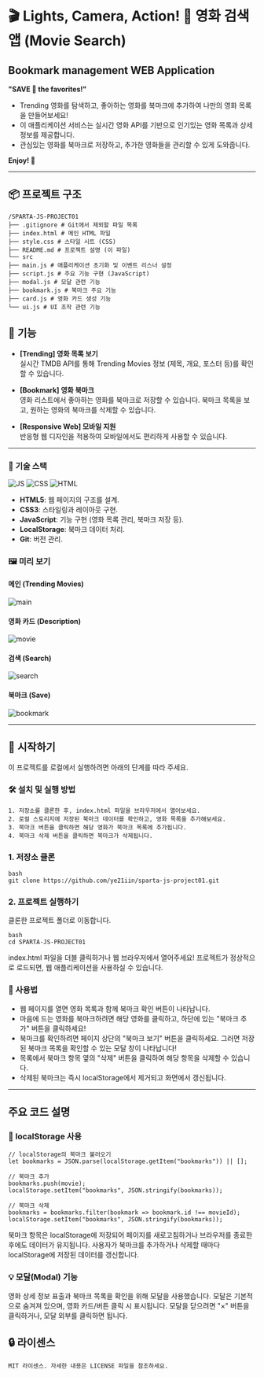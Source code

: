 # 🎬 Lights, Camera, Action! 🍿 영화 검색 앱 (Movie Search)

## Bookmark management WEB Application

**"SAVE 💛 the favorites!"**

- Trending 영화를 탐색하고, 좋아하는 영화를 북마크에 추가하여 나만의 영화 목록을 만들어보세요!
- 이 애플리케이션 서비스는 실시간 영화 API를 기반으로 인기있는 영화 목록과 상세 정보를 제공합니다.
- 관심있는 영화를 북마크로 저장하고, 추가한 영화들을 관리할 수 있게 도와줍니다.

**Enjoy! 💛**

---

## 📦 프로젝트 구조

```
/SPARTA-JS-PROJECT01
├── .gitignore # Git에서 제외할 파일 목록
├── index.html # 메인 HTML 파일
├── style.css # 스타일 시트 (CSS)
├── README.md # 프로젝트 설명 (이 파일)
└── src
├── main.js # 애플리케이션 초기화 및 이벤트 리스너 설정
├── script.js # 주요 기능 구현 (JavaScript)
├── modal.js # 모달 관련 기능
├── bookmark.js # 북마크 주요 기능
├── card.js # 영화 카드 생성 기능
└── ui.js # UI 조작 관련 기능
```

## 📝 기능

- **[Trending] 영화 목록 보기**  
  실시간 TMDB API를 통해 Trending Movies 정보 (제목, 개요, 포스터 등)를 확인할 수 있습니다.

- **[Bookmark] 영화 북마크**  
  영화 리스트에서 좋아하는 영화를 북마크로 저장할 수 있습니다. 북마크 목록을 보고, 원하는 영화의 북마크를 삭제할 수 있습니다.

- **[Responsive Web] 모바일 지원**  
  반응형 웹 디자인을 적용하여 모바일에서도 편리하게 사용할 수 있습니다.

---

### 📑 기술 스택

![JS](https://img.shields.io/badge/JavaScript-F7DF1E?style=for-the-badge&logo=JavaScript&logoColor=white)
![CSS](https://img.shields.io/badge/CSS3-1572B6?style=for-the-badge&logo=css3&logoColor=white)
![HTML](https://img.shields.io/badge/HTML5-E34F26?style=for-the-badge&logo=html5&logoColor=white)

- **HTML5**: 웹 페이지의 구조를 설계.
- **CSS3**: 스타일링과 레이아웃 구현.
- **JavaScript**: 기능 구현 (영화 목록 관리, 북마크 저장 등).
- **LocalStorage**: 북마크 데이터 처리.
- **Git**: 버전 관리.

### 🖼️ 미리 보기

#### 메인 (Trending Movies)

![main](https://i.ibb.co/C5xwQYM/2025-01-17-10-18-00.png)

#### 영화 카드 (Description)

![movie](https://i.ibb.co/02FkP7f/2025-01-17-10-18-43.png)

#### 검색 (Search)

![search](https://i.ibb.co/tK3YhyF/2025-01-17-10-20-22.png)

#### 북마크 (Save)

![bookmark](https://i.ibb.co/MchjJNQ/2025-01-17-10-21-25.png)

---

## 🚀 시작하기

이 프로젝트를 로컬에서 실행하려면 아래의 단계를 따라 주세요.

### 🛠️ 설치 및 실행 방법

```
1. 저장소를 클론한 후, index.html 파일을 브라우저에서 열어보세요.
2. 로컬 스토리지에 저장된 북마크 데이터를 확인하고, 영화 목록을 추가해보세요.
3. 북마크 버튼을 클릭하면 해당 영화가 북마크 목록에 추가됩니다.
4. 북마크 삭제 버튼을 클릭하면 북마크가 삭제됩니다.
```

### 1. 저장소 클론

```
bash
git clone https://github.com/ye21iin/sparta-js-project01.git
```

### 2. 프로젝트 실행하기

클론한 프로젝트 폴더로 이동합니다.

```
bash
cd SPARTA-JS-PROJECT01
```

index.html 파일을 더블 클릭하거나 웹 브라우저에서 열어주세요!
프로젝트가 정상적으로 로드되면, 웹 애플리케이션을 사용하실 수 있습니다.

### 📌 사용법

- 웹 페이지를 열면 영화 목록과 함께 북마크 확인 버튼이 나타납니다.
- 마음에 드는 영화를 북마크하려면 해당 영화를 클릭하고, 하단에 있는 "북마크 추가" 버튼을 클릭하세요!
- 북마크를 확인하려면 페이지 상단의 "북마크 보기" 버튼을 클릭하세요. 그러면 저장된 북마크 목록을 확인할 수 있는 모달 창이 나타납니다!
- 목록에서 북마크 항목 옆의 "삭제" 버튼을 클릭하여 해당 항목을 삭제할 수 있습니다.
- 삭제된 북마크는 즉시 localStorage에서 제거되고 화면에서 갱신됩니다.

---

## 주요 코드 설명

### 💾 localStorage 사용

```
// localStorage의 북마크 불러오기
let bookmarks = JSON.parse(localStorage.getItem("bookmarks")) || [];

// 북마크 추가
bookmarks.push(movie);
localStorage.setItem("bookmarks", JSON.stringify(bookmarks));

// 북마크 삭제
bookmarks = bookmarks.filter(bookmark => bookmark.id !== movieId);
localStorage.setItem("bookmarks", JSON.stringify(bookmarks));
```

북마크 항목은 localStorage에 저장되어 페이지를 새로고침하거나 브라우저를 종료한 후에도 데이터가 유지됩니다. 사용자가 북마크를 추가하거나 삭제할 때마다 localStorage에 저장된 데이터를 갱신합니다.

### 💡 모달(Modal) 기능

영화 상세 정보 표출과 북마크 목록을 확인을 위해 모달을 사용했습니다. 모달은 기본적으로 숨겨져 있으며, 영화 카드/버튼 클릭 시 표시됩니다. 모달을 닫으려면 "×" 버튼을 클릭하거나, 모달 외부를 클릭하면 됩니다.

## 🔒 라이센스

```
MIT 라이센스. 자세한 내용은 LICENSE 파일을 참조하세요.
```
